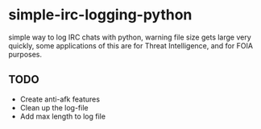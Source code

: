 # simple-irc-logging-python
simple way to log IRC chats with python, warning file size gets large very quickly, some applications of this are for Threat Intelligence, and for FOIA purposes.

## TODO
* Create anti-afk features
* Clean up the log-file
* Add max length to log file
